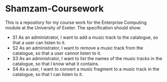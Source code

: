 # Shamzam-Coursework

This is a repository for my course work for the Enterprise Computing module at the University of Exeter. 
The specification should show:
 - S1 As an administrator, I want to add a music track to the catalogue, so that a user can listen to it.
 - S2 As an administrator, I want to remove a music track from the catalogue, so that a user cannot listen to it.
 - S3 As an administrator, I want to list the names of the music tracks in the catalogue, so that I know what it contains.
 - S4 As a user, I want to convert a music fragment to a music track in the catalogue, so that I can listen to it.

